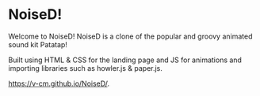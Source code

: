 # NoiseD!

Welcome to NoiseD!
NoiseD is a clone of the popular and groovy animated sound kit Patatap!

Built using HTML & CSS for the landing page and JS for animations and importing libraries such as howler.js & paper.js.

https://v-cm.github.io/NoiseD/.
